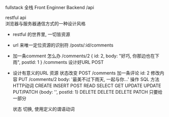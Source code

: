 fullstack 全栈
Front Enginner
Backend  /api

restful api  
浏览器与服务器通信方式的一种设计风格

- restful 的世界里, 一切皆资源
- url 来唯一定位资源的识别符
  /posts/:id/comments
- 加一条comment 怎么办  /comments/2
  {
    id: 2,
    body: "好巧, 你那边也在下雨",
    postId: 1
  }
  /comments  设计好URL   POST
- 设计有意义的URL
  资源     状态改变
  POST  /comments  加一条评论  id: 2
  修改内容
    PUT  /comments/2   body: '最美不过下雨天, 一起与你...'
    操作   SQL  方法   HTTP动词
    CREATE        INSERT        POST
    READ          SELECT        GET
    UPDATE        UPDATE        PUT/PATCH  {body: '', postId: 1}
    DELETE        DELETE        DELETE
    PATCH  只要给一部分

    状态 切换, 使用定义的谓语动词

